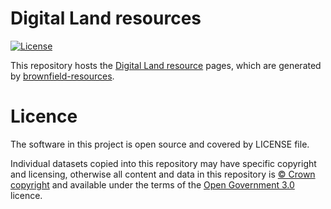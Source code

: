 # Digital Land resources

[![License](https://img.shields.io/github/license/mashape/apistatus.svg)](https://github.com/digital-land/resource/blob/master/LICENSE)

This repository hosts the [Digital Land resource](https://digital-land.github.io/resource) pages, which are generated by [brownfield-resources](https://github.com/digital-land/brownfield-resources).

# Licence

The software in this project is open source and covered by LICENSE file.

Individual datasets copied into this repository may have specific copyright and licensing, otherwise all content and data in this repository is
[© Crown copyright](http://www.nationalarchives.gov.uk/information-management/re-using-public-sector-information/copyright-and-re-use/crown-copyright/)
and available under the terms of the [Open Government 3.0](https://www.nationalarchives.gov.uk/doc/open-government-licence/version/3/) licence.

